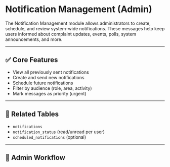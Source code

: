 # Notification Management (Admin)

The Notification Management module allows administrators to create, schedule, and review system-wide notifications. These messages help keep users informed about complaint updates, events, polls, system announcements, and more.

---

## ✅ Core Features

- View all previously sent notifications
- Create and send new notifications
- Schedule future notifications
- Filter by audience (role, area, activity)
- Mark messages as priority (urgent)

---

## 🧩 Related Tables

- `notifications`
- `notification_status` (read/unread per user)
- `scheduled_notifications` (optional)

---

## 🧭 Admin Workflow

